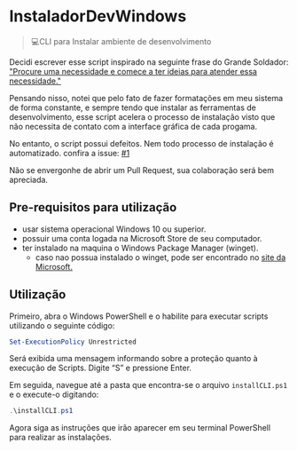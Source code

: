 # InstaladorDevWindows
> 💻CLI para Instalar ambiente de desenvolvimento

Decidi escrever esse script inspirado na seguinte frase do Grande Soldador: ["Procure uma necessidade e comece a ter ideias para atender essa necessidade."](https://www.youtube.com/watch?v=IpCmOe5RpwQ)

Pensando nisso, notei que pelo fato de fazer formatações em meu sistema de forma constante, e sempre tendo que instalar as ferramentas de desenvolvimento, esse script acelera o processo de instalação visto que não necessita de contato com a interface gráfica de cada progama.

No entanto, o script possui defeitos. Nem todo processo de instalação é automatizado. confira a issue: [#1](https://github.com/pdr-tuche/InstaladorDevWindows/issues/1)

Não se envergonhe de abrir um Pull Request, sua colaboração será bem apreciada.
## Pre-requisitos para utilização
- usar sistema operacional Windows 10 ou superior.
- possuir uma conta logada na Microsoft Store de seu computador.
- ter instalado na maquina o Windows Package Manager (winget).
   - caso nao possua instalado o winget, pode ser encontrado no [site da Microsoft.](https://learn.microsoft.com/pt-br/windows/package-manager/winget/)

## Utilização
Primeiro, abra o Windows PowerShell e o habilite para executar scripts utilizando o seguinte código:
```ps1
Set-ExecutionPolicy Unrestricted
```
Será exibida uma mensagem informando sobre a proteção quanto à execução de Scripts. Digite “S” e pressione Enter.

Em seguida, navegue até a pasta que encontra-se o arquivo `installCLI.ps1` e o execute-o digitando:
```ps1
.\installCLI.ps1
```
Agora siga as instruções que irão aparecer em seu terminal PowerShell para realizar as instalações.

